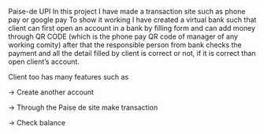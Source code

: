 Paise-de UPI In this project I have made a transaction site such as phone pay or google pay To show it working I have created a virtual bank such that client can first open an account in a bank by filling form and can add money through QR CODE (which is the phone pay QR code of manager of any working comity) after that the responsible person from bank checks the payment and all the detail filled by client is correct or not, if it is correct than open client’s account.

Client too has many features such as

 -> Create another account
 
 -> Through the Paise de site make transaction
 
 -> Check balance
